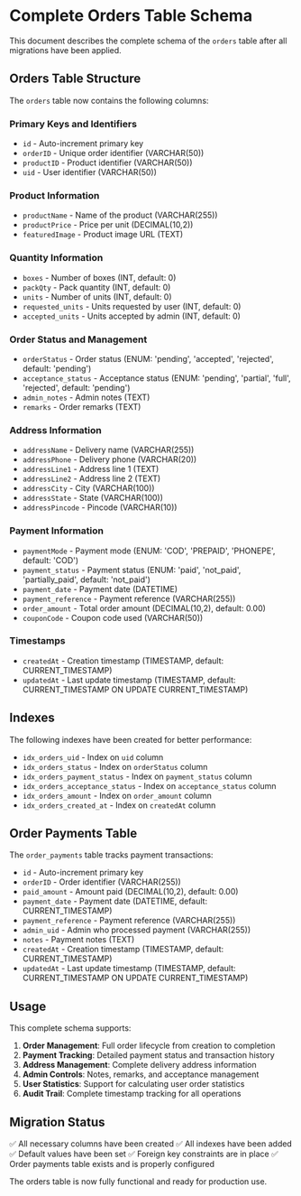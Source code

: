 # Complete Orders Table Schema

This document describes the complete schema of the `orders` table after all migrations have been applied.

## Orders Table Structure

The `orders` table now contains the following columns:

### Primary Keys and Identifiers
- `id` - Auto-increment primary key
- `orderID` - Unique order identifier (VARCHAR(50))
- `productID` - Product identifier (VARCHAR(50))
- `uid` - User identifier (VARCHAR(50))

### Product Information
- `productName` - Name of the product (VARCHAR(255))
- `productPrice` - Price per unit (DECIMAL(10,2))
- `featuredImage` - Product image URL (TEXT)

### Quantity Information
- `boxes` - Number of boxes (INT, default: 0)
- `packQty` - Pack quantity (INT, default: 0)
- `units` - Number of units (INT, default: 0)
- `requested_units` - Units requested by user (INT, default: 0)
- `accepted_units` - Units accepted by admin (INT, default: 0)

### Order Status and Management
- `orderStatus` - Order status (ENUM: 'pending', 'accepted', 'rejected', default: 'pending')
- `acceptance_status` - Acceptance status (ENUM: 'pending', 'partial', 'full', 'rejected', default: 'pending')
- `admin_notes` - Admin notes (TEXT)
- `remarks` - Order remarks (TEXT)

### Address Information
- `addressName` - Delivery name (VARCHAR(255))
- `addressPhone` - Delivery phone (VARCHAR(20))
- `addressLine1` - Address line 1 (TEXT)
- `addressLine2` - Address line 2 (TEXT)
- `addressCity` - City (VARCHAR(100))
- `addressState` - State (VARCHAR(100))
- `addressPincode` - Pincode (VARCHAR(10))

### Payment Information
- `paymentMode` - Payment mode (ENUM: 'COD', 'PREPAID', 'PHONEPE', default: 'COD')
- `payment_status` - Payment status (ENUM: 'paid', 'not_paid', 'partially_paid', default: 'not_paid')
- `payment_date` - Payment date (DATETIME)
- `payment_reference` - Payment reference (VARCHAR(255))
- `order_amount` - Total order amount (DECIMAL(10,2), default: 0.00)
- `couponCode` - Coupon code used (VARCHAR(50))

### Timestamps
- `createdAt` - Creation timestamp (TIMESTAMP, default: CURRENT_TIMESTAMP)
- `updatedAt` - Last update timestamp (TIMESTAMP, default: CURRENT_TIMESTAMP ON UPDATE CURRENT_TIMESTAMP)

## Indexes

The following indexes have been created for better performance:

- `idx_orders_uid` - Index on `uid` column
- `idx_orders_status` - Index on `orderStatus` column
- `idx_orders_payment_status` - Index on `payment_status` column
- `idx_orders_acceptance_status` - Index on `acceptance_status` column
- `idx_orders_amount` - Index on `order_amount` column
- `idx_orders_created_at` - Index on `createdAt` column

## Order Payments Table

The `order_payments` table tracks payment transactions:

- `id` - Auto-increment primary key
- `orderID` - Order identifier (VARCHAR(255))
- `paid_amount` - Amount paid (DECIMAL(10,2), default: 0.00)
- `payment_date` - Payment date (DATETIME, default: CURRENT_TIMESTAMP)
- `payment_reference` - Payment reference (VARCHAR(255))
- `admin_uid` - Admin who processed payment (VARCHAR(255))
- `notes` - Payment notes (TEXT)
- `createdAt` - Creation timestamp (TIMESTAMP, default: CURRENT_TIMESTAMP)
- `updatedAt` - Last update timestamp (TIMESTAMP, default: CURRENT_TIMESTAMP ON UPDATE CURRENT_TIMESTAMP)

## Usage

This complete schema supports:

1. **Order Management**: Full order lifecycle from creation to completion
2. **Payment Tracking**: Detailed payment status and transaction history
3. **Address Management**: Complete delivery address information
4. **Admin Controls**: Notes, remarks, and acceptance management
5. **User Statistics**: Support for calculating user order statistics
6. **Audit Trail**: Complete timestamp tracking for all operations

## Migration Status

✅ All necessary columns have been created
✅ All indexes have been added
✅ Default values have been set
✅ Foreign key constraints are in place
✅ Order payments table exists and is properly configured

The orders table is now fully functional and ready for production use.
